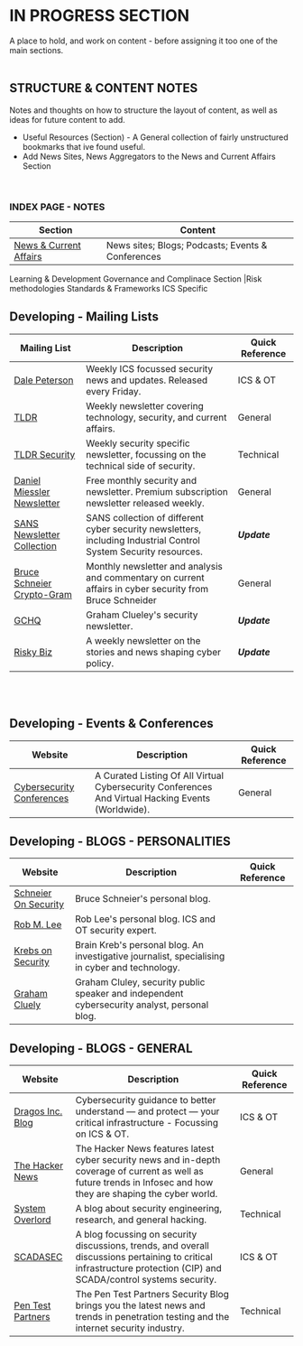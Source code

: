 # IN PROGRESS SECTION
A place to hold, and work on content - before assigning it too one of the main sections. 
<br/>
<br/>
## STRUCTURE & CONTENT NOTES
Notes and thoughts on how to structure the layout of content, as well as ideas for future content to add.
- Useful Resources (Section) - A General collection of fairly unstructured bookmarks that ive found useful.
- Add News Sites, News Aggregators to the News and Current Affairs Section
<br/>

### INDEX PAGE - NOTES
Section | Content
------------ | -------------
[News & Current Affairs](https://github.com/Juliet-Whiskey/cyber-library/blob/main/resources/news.md) |News sites; Blogs; Podcasts; Events & Conferences
Learning & Development
Governance and Complinace Section |Risk methodologies
Standards & Frameworks
ICS Specific
<br/>

## Developing - Mailing Lists
Mailing List | Description | Quick Reference
------------ | ------------- | ------------- |
[Dale Peterson](https://dale-peterson.com/digital-bond-archives/) | Weekly ICS focussed security news and updates. Released every Friday. | ICS & OT
[TLDR](https://www.tldrnewsletter.com/) | Weekly newsletter covering technology, security, and current affairs. | General
[TLDR Security](https://tldrsec.com/newsletter/) | Weekly security specific newsletter, focussing on the technical side of security. | Technical
[Daniel Miessler Newsletter](https://danielmiessler.com/) | Free monthly security and newsletter. Premium subscription newsletter released weekly. | General
[SANS Newsletter Collection](https://www.sans.org/newsletters/) | SANS collection of different cyber security newsletters, including Industrial Control System Security resources.| ***Update***
[Bruce Schneier Crypto-Gram](https://www.schneier.com/crypto-gram/subscribe/)| Monthly newsletter and analysis and commentary on current affairs in cyber security from Bruce Schneider| General
[GCHQ](https://grahamcluley.com/gchq-newsletter/) | Graham Clueley's security newsletter. | ***Update***
[Risky Biz](https://srslyriskybiz.substack.com/subscribe) | A weekly newsletter on the stories and news shaping cyber policy. | ***Update***
<br/>
<br/>



## Developing - Events & Conferences
Website      | Description | Quick Reference
------------ | ------------- | ------------- |
[Cybersecurity Conferences](https://infosec-conferences.com/) | A Curated Listing Of All Virtual Cybersecurity Conferences And Virtual Hacking Events (Worldwide). | General



## Developing - BLOGS - PERSONALITIES
Website      | Description | Quick Reference
------------ | ------------- | ------------- |
[Schneier On Security](https://www.schneier.com/) | Bruce Schneier's personal blog.
[Rob M. Lee](https://www.robertmlee.org/blog/) | Rob Lee's personal blog. ICS and OT security expert. 
[Krebs on Security](https://krebsonsecurity.com/) | Brain Kreb's personal blog. An investigative journalist, specialising in cyber and technology.
[Graham Cluely](https://grahamcluley.com/) | Graham Cluley, security public speaker and independent cybersecurity analyst, personal blog. 

 
 ## Developing - BLOGS - GENERAL
Website      | Description | Quick Reference
------------ | ------------- | ------------- |
[Dragos Inc. Blog](https://dragos.com/blog/) | Cybersecurity guidance to better understand — and protect — your critical infrastructure - Focussing on ICS & OT.| ICS & OT
[The Hacker News](https://thehackernews.com/) | The Hacker News features latest cyber security news and in-depth coverage of current as well as future trends in Infosec and how they are shaping the cyber world. | General
[System Overlord](https://systemoverlord.com/)| A blog about security engineering, research, and general hacking.| Technical
[SCADASEC](https://scadamag.infracritical.com/)| A blog focussing on security discussions, trends, and overall discussions pertaining to critical infrastructure protection (CIP) and SCADA/control systems security. | ICS & OT
[Pen Test Partners](https://www.pentestpartners.com/security-blog/) | The Pen Test Partners Security Blog brings you the latest news and trends in penetration testing and the internet security industry.| Technical

